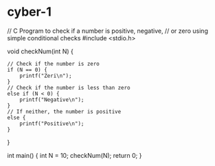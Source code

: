 # cyber-1
// C Program to check if a number is positive, negative,
// or zero using simple conditional checks
#include <stdio.h>

void checkNum(int N) {
  
    // Check if the number is zero
    if (N == 0) {
        printf("Zeri\n");
    }
    // Check if the number is less than zero
    else if (N < 0) {
        printf("Negative\n");
    }
    // If neither, the number is positive
    else {
        printf("Positive\n");
    }
}

int main() {
    int N = 10;
    checkNum(N);
    return 0;
}
